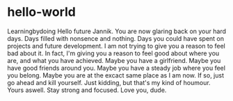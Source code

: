 # hello-world
Learningbydoing
Hello future Jannik. You are now glaring back on your hard days. Days filled with nonsence and nothing. Days you could have spent on projects and future development. I am not trying to give you a reason to feel bad about it. In fact, I'm giving you a reason to feel good about where you are, and what you have achieved. Maybe you have a girlfriend. Maybe you have good friends around you. Maybe you have a steady job where you feel you belong. Maybe you are at the excact same place as I am now. If so, just go ahead and kill yourself. Just kidding, but that's my kind of houmour. Yours aswell. Stay strong and focused. Love you, dude.
